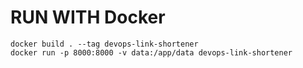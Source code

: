 # RUN WITH Docker

```
docker build . --tag devops-link-shortener
docker run -p 8000:8000 -v data:/app/data devops-link-shortener
```

